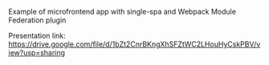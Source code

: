 Example of microfrontend app with single-spa and Webpack Module Federation plugin

Presentation link: https://drive.google.com/file/d/1bZt2CnrBKngXhSFZtWC2LHouHyCskPBV/view?usp=sharing
